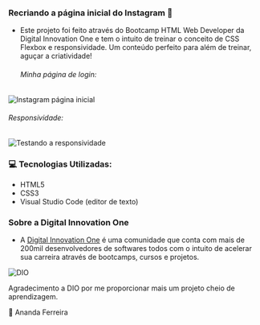### Recriando a página inicial do Instagram :iphone:

- Este projeto foi feito através do Bootcamp HTML Web Developer da Digital Innovation One e tem o intuito de treinar o conceito de CSS Flexbox e responsividade. Um conteúdo perfeito para além de treinar, aguçar a criatividade!

	###### Minha página de login:
![Instagram página inicial](https://i.imgur.com/JVZhxmP.png "Instagram página inicial")

   ###### Responsividade:
![Testando a responsividade](https://i.imgur.com/pXKrFQr.png "Testando a responsividade")
	
	
	
### 	 :computer: Tecnologias Utilizadas:

- HTML5
- CSS3
- Visual Studio Code (editor de texto)


### Sobre a Digital Innovation One

- A [Digital Innovation One](https://digitalinnovation.one/ "Digital Innovation One") é uma comunidade que conta com mais de 200mil desenvolvedores de softwares todos com o intuito de acelerar sua carreira através de bootcamps, cursos e projetos.

![DIO](https://i.imgur.com/ZdtdimW.jpg "DIO")



Agradecimento a DIO por me proporcionar mais um projeto cheio de aprendizagem.





:information_desk_person: Ananda Ferreira
